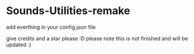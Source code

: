 # Sounds-Utilities-remake

add everthing in your config.json file

give credits and a star please :D
please note this is not finished and will be updated :)
